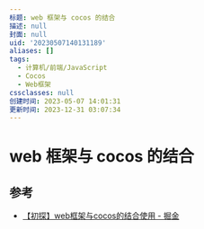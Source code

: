 ```yaml
---
标题: web 框架与 cocos 的结合
描述: null
封面: null
uid: '20230507140131189'
aliases: []
tags:
  - 计算机/前端/JavaScript
  - Cocos
  - Web框架
cssclasses: null
创建时间: 2023-05-07 14:01:31
更新时间: 2023-12-31 03:07:34
---
```


# web 框架与 cocos 的结合

## 参考

- [【初探】web框架与cocos的结合使用 - 掘金](https://juejin.cn/post/6949044814008549389)
